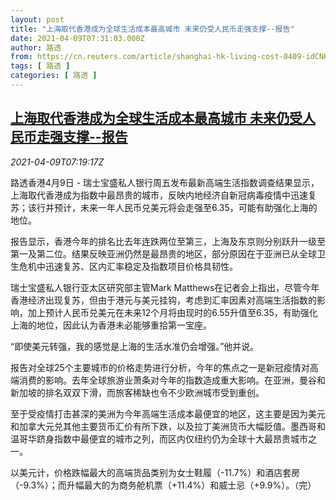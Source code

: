 ```yaml
---
layout: post
title: "上海取代香港成为全球生活成本最高城市 未来仍受人民币走强支撑--报告"
date: 2021-04-09T07:31:03.000Z
author: 路透
from: https://cn.reuters.com/article/shanghai-hk-living-cost-0409-idCNKBS2BW0TM
tags: [ 路透 ]
categories: [ 路透 ]
---
```

<!--1617953463000-->
[上海取代香港成为全球生活成本最高城市 未来仍受人民币走强支撑--报告](https://cn.reuters.com/article/shanghai-hk-living-cost-0409-idCNKBS2BW0TM)
------

<div>
<div><i>2021-04-09T07:19:17Z</i></div><p>路透香港4月9日 - 瑞士宝盛私人银行周五发布最新高端生活指数调查结果显示，上海取代香港成为指数中最昂贵的城市，反映内地经济自新冠病毒疫情中迅速复苏；该行并预计，未来一年人民币兑美元将会走强至6.35，可能有助强化上海的地位。</p><p>报告显示，香港今年的排名比去年连跌两位至第三，上海及东京则分别跃升一级至第一及第二位。结果反映亚洲仍然是最昂贵的地区，部分原因在于亚洲已从全球卫生危机中迅速复苏、区内汇率稳定及指数项目价格具韧性。</p><p>瑞士宝盛私人银行亚太区研究部主管Mark Matthews在记者会上指出，尽管今年香港经济出现复苏，但由于港元与美元挂钩，考虑到汇率因素对高端生活指数的影响，加上预计人民币兑美元在未来12个月将由现时的6.55升值至6.35，有助强化上海的地位，因此认为香港未必能够重拾第一宝座。</p><p>“即使美元转强，我的感觉是上海的生活水准仍会增强。”他并说。</p><p>报告对全球25个主要城市的价格走势进行分析，今年的焦点之一是新冠疫情对高端消费的影响。去年全球旅游业萧条对今年的指数造成重大影响。在亚洲，曼谷和新加坡的排名双双下滑，而旅客稀缺也令不少欧洲城市受到重创。</p><p>至于受疫情打击甚深的美洲为今年高端生活成本最便宜的地区，这主要是因为美元和加拿大元兑其他主要货币汇价有所下跌，以及拉丁美洲货币大幅贬值。墨西哥和温哥华跻身指数中最便宜的城市之列，而区内仅纽约仍为全球十大最昂贵城市之一。</p><p>以美元计，价格跌幅最大的高端货品类别为女士鞋履（-11.7%）和酒店套房（-9.3%）；而升幅最大的为商务舱机票（+11.4%）和威士忌（+9.9%）。（完）</p>
</div>
